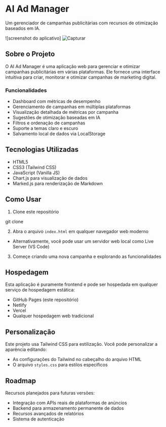 # AI Ad Manager

Um gerenciador de campanhas publicitárias com recursos de otimização baseados em IA.

![screenshot do aplicativo] ![Capturar](https://github.com/user-attachments/assets/d64a4d20-91e3-4861-b6a7-5f757fd2debe)


## Sobre o Projeto

O AI Ad Manager é uma aplicação web para gerenciar e otimizar campanhas publicitárias em várias plataformas. Ele fornece uma interface intuitiva para criar, monitorar e otimizar campanhas de marketing digital.

### Funcionalidades

- Dashboard com métricas de desempenho
- Gerenciamento de campanhas em múltiplas plataformas
- Visualização detalhada de métricas por campanha
- Sugestões de otimização baseadas em IA
- Filtros e ordenação de campanhas
- Suporte a temas claro e escuro
- Salvamento local de dados via LocalStorage

## Tecnologias Utilizadas

- HTML5
- CSS3 (Tailwind CSS)
- JavaScript (Vanilla JS)
- Chart.js para visualização de dados
- Marked.js para renderização de Markdown

## Como Usar

1. Clone este repositório

git clone 

2. Abra o arquivo `index.html` em qualquer navegador web moderno
- Alternativamente, você pode usar um servidor web local como Live Server (VS Code)

3. Começe criando uma nova campanha e explorando as funcionalidades

## Hospedagem

Esta aplicação é puramente frontend e pode ser hospedada em qualquer serviço de hospedagem estática:

- GitHub Pages (este repositório)
- Netlify
- Vercel
- Qualquer hospedagem web tradicional

## Personalização

Este projeto usa Tailwind CSS para estilização. Você pode personalizar a aparência editando:

- As configurações do Tailwind no cabeçalho do arquivo HTML
- O arquivo `styles.css` para estilos específicos

## Roadmap

Recursos planejados para futuras versões:

- Integração com APIs reais de plataformas de anúncios
- Backend para armazenamento permanente de dados
- Recursos avançados de relatórios
- Sistema de autenticação





